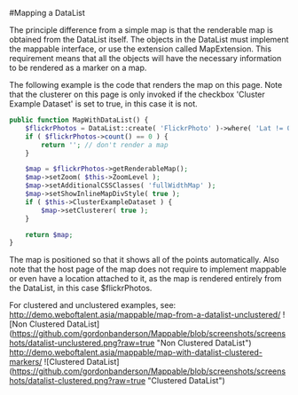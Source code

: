 #Mapping a DataList

The principle difference from a simple map is that the renderable map is obtained from the DataList
itself.  The objects in the DataList must implement the mappable interface, or use the extension
called MapExtension.  This requirement means that all the objects will have the necessary
information to be rendered as a marker on a map.

The following example is the code that renders the map on this page.  Note that the clusterer on
this page is only invoked if the checkbox 'Cluster Example Dataset' is set to true, in this case
it is not.

```php
public function MapWithDataList() {
	$flickrPhotos = DataList::create( 'FlickrPhoto' )->where( 'Lat != 0 AND Lon !=0' );
	if ( $flickrPhotos->count() == 0 ) {
		return ''; // don't render a map
	}

	$map = $flickrPhotos->getRenderableMap();
	$map->setZoom( $this->ZoomLevel );
	$map->setAdditionalCSSClasses( 'fullWidthMap' );
	$map->setShowInlineMapDivStyle( true );
	if ( $this->ClusterExampleDataset ) {
		$map->setClusterer( true );
	}

	return $map;
}
 ```

The map is positioned so that it shows all of the points automatically.  Also note that the host
page of the map does not require to implement mappable or even have a location attached to it, as
the map is rendered entirely from the DataList, in this case $flickrPhotos.

For clustered and unclustered examples, see:
http://demo.weboftalent.asia/mappable/map-from-a-datalist-unclustered/
![Non Clustered DataList]
(https://github.com/gordonbanderson/Mappable/blob/screenshots/screenshots/datalist-unclustered.png?raw=true
"Non Clustered DataList")
http://demo.weboftalent.asia/mappable/map-with-datalist-clustered-markers/
![Clustered DataList]
(https://github.com/gordonbanderson/Mappable/blob/screenshots/screenshots/datalist-clustered.png?raw=true
"Clustered DataList")
